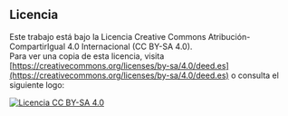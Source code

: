 ## Licencia

Este trabajo está bajo la Licencia Creative Commons Atribución-CompartirIgual 4.0 Internacional (CC BY-SA 4.0).  
Para ver una copia de esta licencia, visita [https://creativecommons.org/licenses/by-sa/4.0/deed.es](https://creativecommons.org/licenses/by-sa/4.0/deed.es) o consulta el siguiente logo:

[![Licencia CC BY-SA 4.0](https://licensebuttons.net/l/by-sa/4.0/88x31.png)](https://creativecommons.org/licenses/by-sa/4.0/deed.es)
